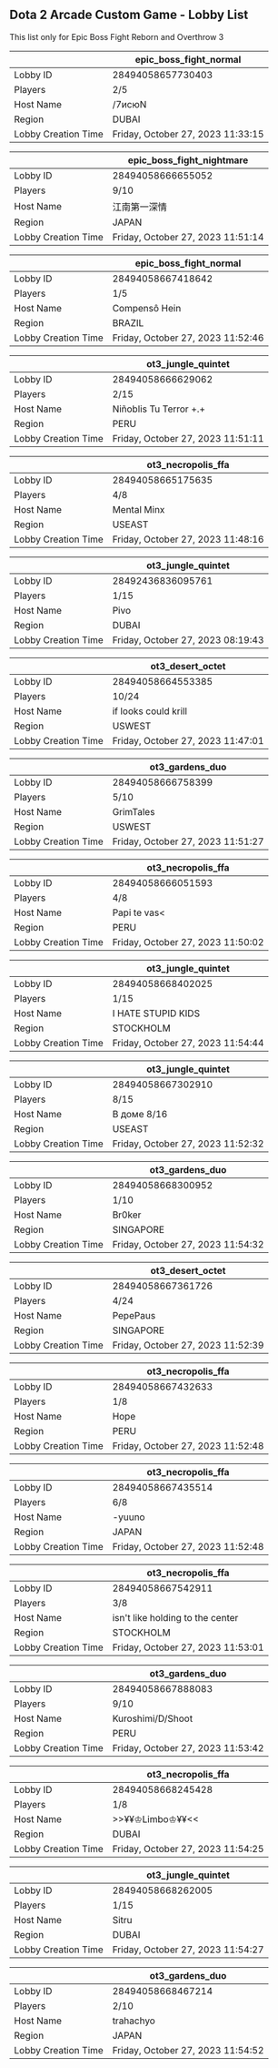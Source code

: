 ## Dota 2 Arcade Custom Game - Lobby List

This list only for Epic Boss Fight Reborn and Overthrow 3

|  | epic_boss_fight_normal |
| ------ | ------ |
| Lobby ID | 28494058657730403 |
| Players | 2/5 |
| Host Name | /7исюN |
| Region | DUBAI |
| Lobby Creation Time | Friday, October 27, 2023 11:33:15 |


|  | epic_boss_fight_nightmare |
| ------ | ------ |
| Lobby ID | 28494058666655052 |
| Players | 9/10 |
| Host Name | 江南第一深情 |
| Region | JAPAN |
| Lobby Creation Time | Friday, October 27, 2023 11:51:14 |


|  | epic_boss_fight_normal |
| ------ | ------ |
| Lobby ID | 28494058667418642 |
| Players | 1/5 |
| Host Name | Compensô Hein |
| Region | BRAZIL |
| Lobby Creation Time | Friday, October 27, 2023 11:52:46 |


|  | ot3_jungle_quintet |
| ------ | ------ |
| Lobby ID | 28494058666629062 |
| Players | 2/15 |
| Host Name | Niñoblis Tu Terror +.+ |
| Region | PERU |
| Lobby Creation Time | Friday, October 27, 2023 11:51:11 |


|  | ot3_necropolis_ffa |
| ------ | ------ |
| Lobby ID | 28494058665175635 |
| Players | 4/8 |
| Host Name | Mental Minx |
| Region | USEAST |
| Lobby Creation Time | Friday, October 27, 2023 11:48:16 |


|  | ot3_jungle_quintet |
| ------ | ------ |
| Lobby ID | 28492436836095761 |
| Players | 1/15 |
| Host Name | Pivo |
| Region | DUBAI |
| Lobby Creation Time | Friday, October 27, 2023 08:19:43 |


|  | ot3_desert_octet |
| ------ | ------ |
| Lobby ID | 28494058664553385 |
| Players | 10/24 |
| Host Name | if looks could krill |
| Region | USWEST |
| Lobby Creation Time | Friday, October 27, 2023 11:47:01 |


|  | ot3_gardens_duo |
| ------ | ------ |
| Lobby ID | 28494058666758399 |
| Players | 5/10 |
| Host Name | GrimTales |
| Region | USWEST |
| Lobby Creation Time | Friday, October 27, 2023 11:51:27 |


|  | ot3_necropolis_ffa |
| ------ | ------ |
| Lobby ID | 28494058666051593 |
| Players | 4/8 |
| Host Name | Papi te vas< |
| Region | PERU |
| Lobby Creation Time | Friday, October 27, 2023 11:50:02 |


|  | ot3_jungle_quintet |
| ------ | ------ |
| Lobby ID | 28494058668402025 |
| Players | 1/15 |
| Host Name | I HATE STUPID KIDS |
| Region | STOCKHOLM |
| Lobby Creation Time | Friday, October 27, 2023 11:54:44 |


|  | ot3_jungle_quintet |
| ------ | ------ |
| Lobby ID | 28494058667302910 |
| Players | 8/15 |
| Host Name | В доме 8/16 |
| Region | USEAST |
| Lobby Creation Time | Friday, October 27, 2023 11:52:32 |


|  | ot3_gardens_duo |
| ------ | ------ |
| Lobby ID | 28494058668300952 |
| Players | 1/10 |
| Host Name | Br0ker |
| Region | SINGAPORE |
| Lobby Creation Time | Friday, October 27, 2023 11:54:32 |


|  | ot3_desert_octet |
| ------ | ------ |
| Lobby ID | 28494058667361726 |
| Players | 4/24 |
| Host Name | PepePaus |
| Region | SINGAPORE |
| Lobby Creation Time | Friday, October 27, 2023 11:52:39 |


|  | ot3_necropolis_ffa |
| ------ | ------ |
| Lobby ID | 28494058667432633 |
| Players | 1/8 |
| Host Name | Hope |
| Region | PERU |
| Lobby Creation Time | Friday, October 27, 2023 11:52:48 |


|  | ot3_necropolis_ffa |
| ------ | ------ |
| Lobby ID | 28494058667435514 |
| Players | 6/8 |
| Host Name | -yuuno |
| Region | JAPAN |
| Lobby Creation Time | Friday, October 27, 2023 11:52:48 |


|  | ot3_necropolis_ffa |
| ------ | ------ |
| Lobby ID | 28494058667542911 |
| Players | 3/8 |
| Host Name | isn't like holding to the center |
| Region | STOCKHOLM |
| Lobby Creation Time | Friday, October 27, 2023 11:53:01 |


|  | ot3_gardens_duo |
| ------ | ------ |
| Lobby ID | 28494058667888083 |
| Players | 9/10 |
| Host Name | Kuroshimi/D/Shoot |
| Region | PERU |
| Lobby Creation Time | Friday, October 27, 2023 11:53:42 |


|  | ot3_necropolis_ffa |
| ------ | ------ |
| Lobby ID | 28494058668245428 |
| Players | 1/8 |
| Host Name | >>¥¥♔Limbo♔¥¥<< |
| Region | DUBAI |
| Lobby Creation Time | Friday, October 27, 2023 11:54:25 |


|  | ot3_jungle_quintet |
| ------ | ------ |
| Lobby ID | 28494058668262005 |
| Players | 1/15 |
| Host Name | Sitru |
| Region | DUBAI |
| Lobby Creation Time | Friday, October 27, 2023 11:54:27 |


|  | ot3_gardens_duo |
| ------ | ------ |
| Lobby ID | 28494058668467214 |
| Players | 2/10 |
| Host Name | trahachyo |
| Region | JAPAN |
| Lobby Creation Time | Friday, October 27, 2023 11:54:52 |


